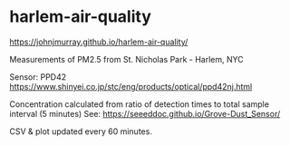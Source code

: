 # harlem-air-quality

https://johnjmurray.github.io/harlem-air-quality/

Measurements of PM2.5 from St. Nicholas Park - Harlem, NYC

Sensor: PPD42 https://www.shinyei.co.jp/stc/eng/products/optical/ppd42nj.html

Concentration calculated from ratio of detection times to total sample interval (5 minutes)
See: https://seeeddoc.github.io/Grove-Dust_Sensor/

CSV & plot updated every 60 minutes.
